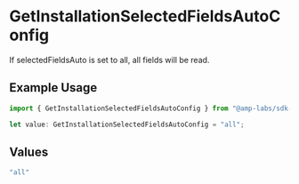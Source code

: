# GetInstallationSelectedFieldsAutoConfig

If selectedFieldsAuto is set to all, all fields will be read.

## Example Usage

```typescript
import { GetInstallationSelectedFieldsAutoConfig } from "@amp-labs/sdk-node-platform/models/operations";

let value: GetInstallationSelectedFieldsAutoConfig = "all";
```

## Values

```typescript
"all"
```